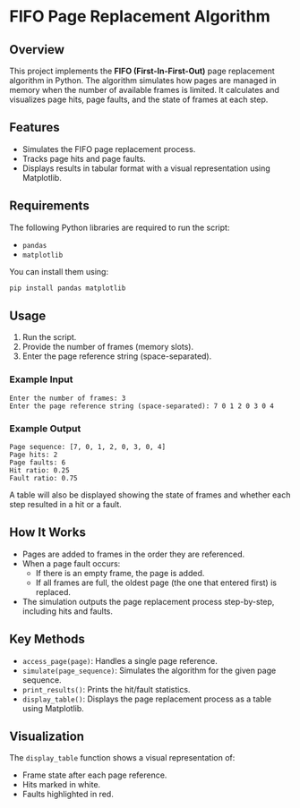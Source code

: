# FIFO Page Replacement Algorithm

## Overview
This project implements the **FIFO (First-In-First-Out)** page replacement algorithm in Python. The algorithm simulates how pages are managed in memory when the number of available frames is limited. It calculates and visualizes page hits, page faults, and the state of frames at each step.

## Features
- Simulates the FIFO page replacement process.
- Tracks page hits and page faults.
- Displays results in tabular format with a visual representation using Matplotlib.

## Requirements
The following Python libraries are required to run the script:
- `pandas`
- `matplotlib`

You can install them using:
```bash
pip install pandas matplotlib
```

## Usage
1. Run the script.
2. Provide the number of frames (memory slots).
3. Enter the page reference string (space-separated).

### Example Input
```
Enter the number of frames: 3
Enter the page reference string (space-separated): 7 0 1 2 0 3 0 4
```

### Example Output
```
Page sequence: [7, 0, 1, 2, 0, 3, 0, 4]
Page hits: 2
Page faults: 6
Hit ratio: 0.25
Fault ratio: 0.75
```
A table will also be displayed showing the state of frames and whether each step resulted in a hit or a fault.

## How It Works
- Pages are added to frames in the order they are referenced.
- When a page fault occurs:
  - If there is an empty frame, the page is added.
  - If all frames are full, the oldest page (the one that entered first) is replaced.
- The simulation outputs the page replacement process step-by-step, including hits and faults.

## Key Methods
- `access_page(page)`: Handles a single page reference.
- `simulate(page_sequence)`: Simulates the algorithm for the given page sequence.
- `print_results()`: Prints the hit/fault statistics.
- `display_table()`: Displays the page replacement process as a table using Matplotlib.

## Visualization
The `display_table` function shows a visual representation of:
- Frame state after each page reference.
- Hits marked in white.
- Faults highlighted in red.
